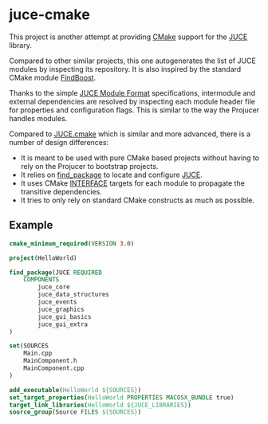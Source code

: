 juce-cmake
==========

This project is another attempt at providing [CMake][cmake] support for the [JUCE][juce] library. 

Compared to other similar projects, this one autogenerates the list of JUCE modules by inspecting its repository.
It is also inspired by the standard CMake module [FindBoost][find_boost].

Thanks to the simple [JUCE Module Format][juce_module_format] specifications, intermodule and external dependencies are resolved by inspecting each module header file for properties and configuration flags. This is similar to the way the Projucer handles modules.

Compared to [JUCE.cmake][juce_dot_cmake] which is similar and more advanced, there is a number of design differences:
* It is meant to be used with pure CMake based projects without having to rely on the Projucer to bootstrap projects.
* It relies on [find_package][find_package] to locate and configure [JUCE][juce].
* It uses CMake [INTERFACE][interface] targets for each module to propagate the transitive dependencies.
* It tries to only rely on standard CMake constructs as much as possible.

Example
-------

```cmake
cmake_minimum_required(VERSION 3.0)

project(HelloWorld)

find_package(JUCE REQUIRED 
	COMPONENTS 
		juce_core
		juce_data_structures
		juce_events
		juce_graphics
		juce_gui_basics
		juce_gui_extra
)

set(SOURCES
	Main.cpp
	MainComponent.h
	MainComponent.cpp
)

add_executable(HelloWorld ${SOURCES})
set_target_properties(HelloWorld PROPERTIES MACOSX_BUNDLE true)
target_link_libraries(HelloWorld ${JUCE_LIBRARIES})
source_group(Source FILES ${SOURCES})
```

[cmake]: https://cmake.org
[juce]: http://www.juce.com
[juce_dot_cmake]: https://github.com/McMartin/JUCE.cmake 
[find_boost]: https://cmake.org/cmake/help/latest/module/FindBoost.html
[juce_module_format]: https://github.com/WeAreROLI/JUCE/blob/master/modules/JUCE%20Module%20Format.txt
[find_package]: https://cmake.org/cmake/help/latest/command/find_package.html
[interface]: https://cmake.org/cmake/help/latest/command/add_library.html?highlight=interface#interface-libraries
